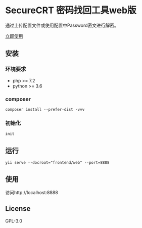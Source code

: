 # SecureCRT 密码找回工具web版

通过上传配置文件或使用配置中Password密文进行解密。

[立即使用](http://crt-decrypt.xproject.tech/decrypt)


## 安装

### 环境要求

- php >= 7.2
- python >= 3.6

### composer
`
composer install --prefer-dist -vvv
`

### 初始化
`
init
`

## 运行
`
yii serve --docroot="frontend/web" --port=8888
`

## 使用
访问http://localhost:8888


## License
GPL-3.0